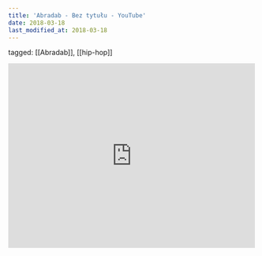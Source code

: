 ```yaml
---
title: 'Abradab - Bez tytułu - YouTube'
date: 2018-03-18
last_modified_at: 2018-03-18
---
```

tagged: [[Abradab]], [[hip-hop]]
<iframe allow="accelerometer; autoplay; clipboard-write; encrypted-media; gyroscope; picture-in-picture" allowfullscreen="" frameborder="0" height="375" id="youtube_iframe" src="https://www.youtube.com/embed/11T11uG1Io0?feature=oembed&amp;enablejsapi=1&amp;origin=https://safe.txmblr.com&amp;wmode=opaque" width="500"></iframe>